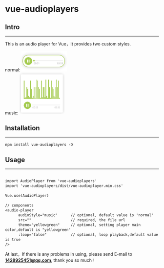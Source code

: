 # vue-audioplayers

## Intro

---

This is an audio player for Vue，It provides two custom styles.

normal: <img src="https://github.com/Aimee616/vue-audioplayers/blob/master/docImg/style-normal.png" alt="样式1" width="150"  />  
music: <img src="https://github.com/Aimee616/vue-audioplayers/blob/master/docImg/style-music.png" alt="样式2" width="150"  />

## Installation

---

`npm install vue-audioplayers -D`

## Usage

---

```// main.js

import AudioPlayer from 'vue-audioplayers'
import 'vue-audioplayers/dist/vue-audioplayer.min.css'

Vue.use(AudioPlayer)

// components
<audio-player
      audioStyle="music"      // optional, default value is 'normal'
      src=""                  // required, the file url
      theme="yellowgreen"     // optional, setting player main color,default is "yellowgreen"
      :loop="false"           // optional, loop playback,default value is true
/>

```

At last，If there is any problems in using, please send E-mail to **1428925451@qq.com**, thank you so much！
